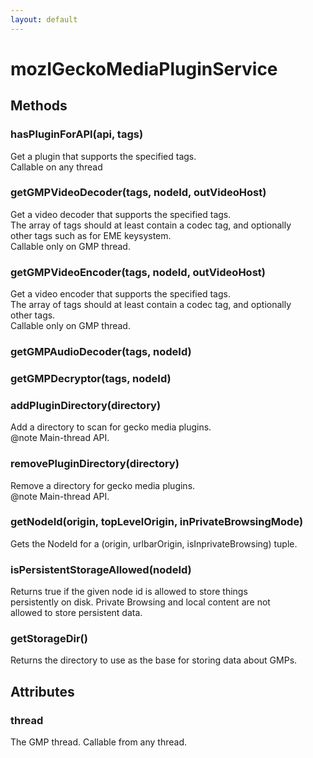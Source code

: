 ```yaml
---
layout: default
---
```


# mozIGeckoMediaPluginService #

## Methods ##

### hasPluginForAPI(api, tags) ###
  
Get a plugin that supports the specified tags.  
Callable on any thread  
  

### getGMPVideoDecoder(tags, nodeId, outVideoHost) ###
  
Get a video decoder that supports the specified tags.  
The array of tags should at least contain a codec tag, and optionally  
other tags such as for EME keysystem.  
Callable only on GMP thread.  
  

### getGMPVideoEncoder(tags, nodeId, outVideoHost) ###
  
Get a video encoder that supports the specified tags.  
The array of tags should at least contain a codec tag, and optionally  
other tags.  
Callable only on GMP thread.  
  

### getGMPAudioDecoder(tags, nodeId) ###

### getGMPDecryptor(tags, nodeId) ###

### addPluginDirectory(directory) ###
  
Add a directory to scan for gecko media plugins.  
@note Main-thread API.  
  

### removePluginDirectory(directory) ###
  
Remove a directory for gecko media plugins.  
@note Main-thread API.  
  

### getNodeId(origin, topLevelOrigin, inPrivateBrowsingMode) ###
  
Gets the NodeId for a (origin, urlbarOrigin, isInprivateBrowsing) tuple.  
  

### isPersistentStorageAllowed(nodeId) ###
  
Returns true if the given node id is allowed to store things  
persistently on disk. Private Browsing and local content are not  
allowed to store persistent data.  
  

### getStorageDir() ###
  
Returns the directory to use as the base for storing data about GMPs.  
  

## Attributes ##

### thread ###
  
The GMP thread. Callable from any thread.  
  
